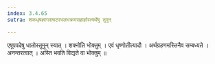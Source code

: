 ```yaml
---
index: 3.4.65
sutra: शकधृषज्ञाग्लाघटरभलभक्रमसहार्हास्त्यर्थेषु तुमुन्

---
```

 एषूपपदेषु धातोस्तुमुन् स्यात् । शक्नोति भोक्तुम् । एवं धृष्णोतीत्यादौ । अर्थग्रहणमस्तिनैव सम्बध्यते । अनन्तरत्वात् । अस्ति भवति विद्यते वा भोक्तुम् ॥ 